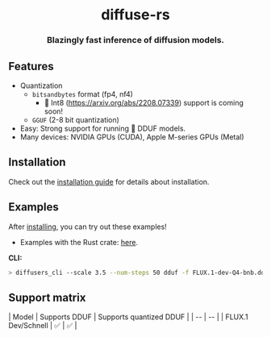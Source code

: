 <a name="top"></a>
<h1 align="center">
  diffuse-rs
</h1>

<h3 align="center">
Blazingly fast inference of diffusion models.
</h3>

## Features
- Quantization
  - `bitsandbytes` format (fp4, nf4)
    - 🚧 Int8 (https://arxiv.org/abs/2208.07339) support is coming soon!
  - `GGUF` (2-8 bit quantization)
- Easy: Strong support for running 🤗 DDUF models.
- Many devices: NVIDIA GPUs (CUDA), Apple M-series GPUs (Metal)

## Installation
Check out the [installation guide](INSTALL.md) for details about installation.

## Examples
After [installing](#installation), you can try out these examples!

- Examples with the Rust crate: [here](diffusers_examples/examples).

**CLI:**
```bash
> diffusers_cli --scale 3.5 --num-steps 50 dduf -f FLUX.1-dev-Q4-bnb.dduf
```

## Support matrix
| Model | Supports DDUF | Supports quantized DDUF |
| -- | -- |
| FLUX.1 Dev/Schnell | ✅ | ✅ |
